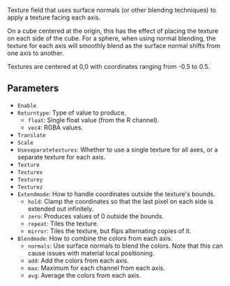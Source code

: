 Texture field that uses surface normals (or other blending techniques) to apply a texture facing each axis.

On a cube centered at the origin, this has the effect of placing the texture on each side of the cube.
For a sphere, when using normal blending, the texture for each axis will smoothly blend as the surface normal shifts from one axis to another.

Textures are centered at 0,0 with coordinates ranging from -0.5 to 0.5.

## Parameters

* `Enable`
* `Returntype`: Type of value to produce.
  * `float`: Single float value (from the R channel).
  * `vec4`: RGBA values.
* `Translate`
* `Scale`
* `Useseparatetextures`: Whether to use a single texture for all axes, or a separate texture for each axis.
* `Texture`
* `Texturex`
* `Texturey`
* `Texturez`
* `Extendmode`: How to handle coordinates outside the texture's bounds.
  * `hold`: Clamp the coordinates so that the last pixel on each side is extended out infinitely.
  * `zero`: Produces values of 0 outside the bounds.
  * `repeat`: Tiles the texture.
  * `mirror`: Tiles the texture, but flips alternating copies of it.
* `Blendmode`: How to combine the colors from each axis.
  * `normals`: Use surface normals to blend the colors. Note that this can cause issues with material local positioning.
  * `add`: Add the colors from each axis.
  * `max`: Maximum for each channel from each axis.
  * `avg`: Average the colors from each axis.